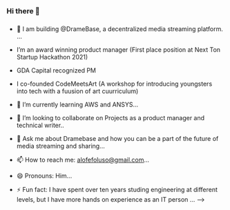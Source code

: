 ### Hi there 👋

###




- 🔭 I am building @DrameBase, a decentralized media streaming platform. ...

- I’m an award winning product manager (First place position at Next Ton Startup Hackathon 2021)
-  GDA Capital recognized PM
-  I co-founded CodeMeetsArt (A workshop for introducing youngsters into tech with a fuusion of art cuurriculum)

- 🌱 I’m currently learning AWS and ANSYS...

- 👯 I’m looking to collaborate on Projects as a product manager and technical writer..
 
- 💬 Ask me about Dramebase and how you can be a part of the future of media streaming and sharing...
- 📫 How to reach me: alofefoluso@gmail.com...
- 😄 Pronouns: Him...
- ⚡ Fun fact: I have spent over ten years studing engineering at different levels, but I have more hands on experience as an IT person ...
-->
